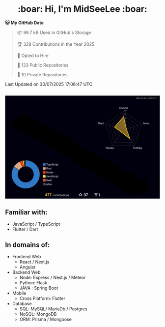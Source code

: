 <h1 align="center"> :boar: Hi, I'm MidSeeLee :boar:</h1>
 
<!--START_SECTION:waka-->
**🐱 My GitHub Data** 

> 📦 99.7 kB Used in GitHub's Storage 
 > 
> 🏆 329 Contributions in the Year 2025
 > 
> 💼 Opted to Hire
 > 
> 📜 133 Public Repositories 
 > 
> 🔑 10 Private Repositories 
 > 

 Last Updated on 30/07/2025 17:08:47 UTC
<!--END_SECTION:waka-->

##

![](./profile-3d-contrib/profile-night-rainbow.svg)

## Familiar with:
- JavaScript / TypeScript
- Flutter / Dart

## In domains of:
- Frontend Web
  - React / Next.js
  - Angular
- Backend Web
  - Node: Express / Nest.js / Meteor
  - Python: Flask
  - JAVA : Spring Boot
- Mobile
  - Cross Platform: Flutter
- Database
  - SQL: MySQL/ MariaDb / Postgres
  - NoSQL: MongoDB
  - ORM: Prisma / Mongoose
